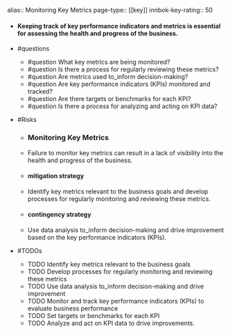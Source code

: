 alias:: Monitoring Key Metrics
page-type:: [[key]]
innbok-key-rating:: 50
- #### Keeping track of key performance indicators and metrics is essential for assessing the health and progress of the business.
- #questions
  - #question What key metrics are being monitored?
  - #question Is there a process for regularly reviewing these metrics?
  - #question Are metrics used to_inform decision-making?
  - #question Are key performance indicators (KPIs) monitored and tracked?
  - #question Are there targets or benchmarks for each KPI?
  - #question Is there a process for analyzing and acting on KPI data?
- #Risks

  - ### Monitoring Key Metrics
  - Failure to monitor key metrics can result in a lack of visibility into the health and progress of the business.
  - #### mitigation strategy
  - Identify key metrics relevant to the business goals and develop processes for regularly monitoring and reviewing these metrics.
  - #### contingency strategy
  - Use data analysis to_inform decision-making and drive improvement based on the key performance indicators (KPIs).
- #TODOs
  - TODO Identify key metrics relevant to the business goals
  - TODO  Develop processes for regularly monitoring and reviewing these metrics
  - TODO  Use data analysis to_inform decision-making and drive improvement
  - TODO Monitor and track key performance indicators (KPIs) to evaluate business performance
  - TODO  Set targets or benchmarks for each KPI
  - TODO  Analyze and act on KPI data to drive improvements.


